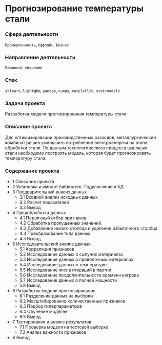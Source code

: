 # **Прогнозирование температуры стали**

### **Сфера деятельности**
`Промышленность`, `Оффлайн`, `Бизнес`

### **Направление деятельности**
`Машинное обучение`

### **Стек**
`sklearn`, `lightgbm`, `pandas`, `numpy`, `matplotlib`, `statsmodels`

### **Задача проекта**
Разработка  модели прогнозирования температуры стали.

### **Описание проекта**
Для оптимизировации производственных расходов, металлургический комбинат решил уменьшить потребление электроэнергии на этапе обработки стали. 
По данным технологического процесса выплавки стали необходимо построить модель, которая будет прогнозировать температуру стали.

### **Содержание проекта**
- 1  Описание проекта
- 2  Установка и импорт библиотек. Подключение к БД
- 3  Предварительный анализ данных
  - 3.1  Входной анализ исходных данных
  - 3.2  Расчет показателей
  - 3.3  Вывод
- 4  Предобработка данных
  - 4.1  Первичный отбор признаков
  - 4.2  Обработка пропущенных значений
  - 4.3  Добавление нового столбца и удаление избыточного столбца
  - 4.4  Преобразование типа данных
  - 4.5  Вывод
- 5  Исследовательский анализ данных
  - 5.1  Корреляция признаков
  - 5.2  Исследование данных о сыпучих материалах
  - 5.3  Исследование данных о проволочных материалах
  - 5.4  Исследование данных о температуре
  - 5.5  Исследование числа итераций в партии
  - 5.6  Исследование продолжительности времени нагрева
  - 5.7  Исследование данных о полной мощности
  - 5.8  Вывод
- 6  Разработка модели прогнозирования
  - 6.1  Разделение данных на выборки
  - 6.2  Масштабирование количественных признаков
  - 6.3  Подбор гиперпараметров
  - 6.4  Обучение моделей
  - 6.5  Вывод
- 7  Тестирование и анализ результатов
  - 7.1  Проверка модели на тестовой выборке
  - 7.2  Анализ важности признаков
- 8  Вывод
